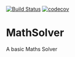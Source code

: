 [![Build Status](https://travis-ci.com/Lukas-Heiligenbrunner/MathSolver.svg?branch=master)](https://travis-ci.com/Lukas-Heiligenbrunner/MathSolver)
[![codecov](https://codecov.io/gh/Lukas-Heiligenbrunner/MathSolver/branch/master/graph/badge.svg)](https://codecov.io/gh/Lukas-Heiligenbrunner/MathSolver)
# MathSolver
A basic Maths Solver
